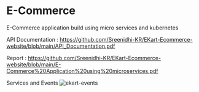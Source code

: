 # E-Commerce
E-Commerce application build using micro services and kubernetes

API Documentation : https://github.com/Sreenidhi-KR/EKart-Ecommerce-website/blob/main/API_Documentation.pdf

Report : https://github.com/Sreenidhi-KR/EKart-Ecommerce-website/blob/main/E-Commerce%20Application%20using%20microservices.pdf

Services and Events 
![ekart-events](https://github.com/Sreenidhi-KR/E-Commerce/assets/43384752/59342372-f92d-4178-b1b9-23cff2358453)

